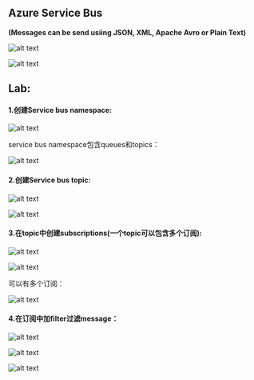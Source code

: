 ## Azure Service Bus

**(Messages can be send usiing JSON, XML, Apache Avro or Plain Text)**

![alt text](image-33.png)

![alt text](image-2.png)

## Lab:

#### 1.创建Service bus namespace:

![alt text](image-24.png)

service bus namespace包含queues和topics：

![alt text](image-25.png)

#### 2.创建Service bus topic:

![alt text](image-26.png)

![alt text](image-27.png)

#### 3.在topic中创建subscriptions(一个topic可以包含多个订阅):

![alt text](image-28.png)

![alt text](image-29.png)

可以有多个订阅：

![alt text](image-30.png)

#### 4.在订阅中加filter过滤message：

![alt text](image-31.png)

![alt text](image-32.png)

![alt text](image-34.png)
